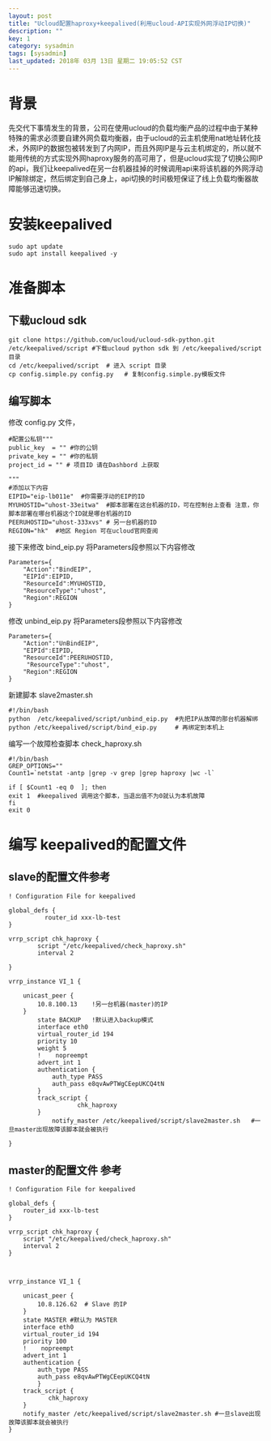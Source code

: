 ```yaml
---
layout: post
title: "Ucloud配置haproxy+keepalived(利用ucloud-API实现外网浮动IP切换)"
description: ""
key: 1
category: sysadmin
tags: [sysadmin]
last_updated: 2018年 03月 13日 星期二 19:05:52 CST
---
```


# 背景

先交代下事情发生的背景，公司在使用ucloud的负载均衡产品的过程中由于某种特殊的需求必须要自建外网负载均衡器，由于ucloud的云主机使用nat地址转化技术，外网IP的数据包被转发到了内网IP，而且外网IP是与云主机绑定的，所以就不能用传统的方式实现外网haproxy服务的高可用了，但是ucloud实现了切换公网IP的api，我们让keepalived在另一台机器挂掉的时候调用api来将该机器的外网浮动IP解除绑定，然后绑定到自己身上，api切换的时间极短保证了线上负载均衡器故障能够迅速切换。


# 安装keepalived 

    sudo apt update 
    sudo apt install keepalived -y

# 准备脚本

## 下载ucloud sdk

    git clone https://github.com/ucloud/ucloud-sdk-python.git /etc/keepalived/script #下载ucloud python sdk 到 /etc/keepalived/script目录
    cd /etc/keepalived/script  # 进入 script 目录 
    cp config.simple.py config.py   # 复制config.simple.py模板文件

## 编写脚本
修改 config.py 文件，



    #配置公私钥"""
    public_key  = "" #你的公钥
    private_key = "" #你的私钥
    project_id = "" # 项目ID 请在Dashbord 上获取

    """
    #添加以下内容
    EIPID="eip-lb011e"  #你需要浮动的EIP的ID
    MYUHOSTID="uhost-33eitwa"  #脚本部署在这台机器的ID，可在控制台上查看 注意，你脚本部署在哪台机器这个ID就是哪台机器的ID
    PEERUHOSTID="uhost-333xvs" # 另一台机器的ID 
    REGION="hk"  #地区 Region 可在ucloud官网查阅

接下来修改 bind_eip.py 将Parameters段参照以下内容修改

    Parameters={
        "Action":"BindEIP",
        "EIPId":EIPID,
        "ResourceId":MYUHOSTID,
        "ResourceType":"uhost",
        "Region":REGION
    }

修改 unbind_eip.py 将Parameters段参照以下内容修改

    Parameters={
        "Action":"UnBindEIP",
        "EIPId":EIPID,
        "ResourceId":PEERUHOSTID,
         "ResourceType":"uhost",
        "Region":REGION
    }

新建脚本  slave2master.sh

    #!/bin/bash
    python  /etc/keepalived/script/unbind_eip.py  #先把IP从故障的那台机器解绑
    python /etc/keepalived/script/bind_eip.py     # 再绑定到本机上


编写一个故障检查脚本 check_haproxy.sh


    #!/bin/bash
    GREP_OPTIONS=""
    Count1=`netstat -antp |grep -v grep |grep haproxy |wc -l`

    if [ $Count1 -eq 0  ]; then
    exit 1  #keepalived 调用这个脚本，当退出值不为0就认为本机故障
    fi
    exit 0



# 编写 keepalived的配置文件

## slave的配置文件参考 


    ! Configuration File for keepalived

    global_defs {
              router_id xxx-lb-test
    }

    vrrp_script chk_haproxy {
            script "/etc/keepalived/check_haproxy.sh" 
            interval 2 

    }

    vrrp_instance VI_1 {

        unicast_peer {
            10.8.100.13    !另一台机器(master)的IP                  
        }
            state BACKUP   !默认进入backup模式
            interface eth0
            virtual_router_id 194
            priority 10
            weight 5
            !    nopreempt
            advert_int 1
            authentication {
                auth_type PASS
                auth_pass e8qvAwPTWgCEepUKCQ4tN
            }
            track_script {
                       chk_haproxy                   
            }
                notify_master /etc/keepalived/script/slave2master.sh   #一旦master出现故障该脚本就会被执行

    }


## master的配置文件 参考


    ! Configuration File for keepalived

    global_defs {
        router_id xxx-lb-test
    }

    vrrp_script chk_haproxy {
        script "/etc/keepalived/check_haproxy.sh" 
        interval 2 
    }



    vrrp_instance VI_1 {

        unicast_peer {
            10.8.126.62  # Slave 的IP            
        }
        state MASTER #默认为 MASTER
        interface eth0
        virtual_router_id 194
        priority 100
        !    nopreempt
        advert_int 1
        authentication {
            auth_type PASS
            auth_pass e8qvAwPTWgCEepUKCQ4tN
            }
        track_script {
               chk_haproxy
        }
        notify_master /etc/keepalived/script/slave2master.sh #一旦slave出现故障该脚本就会被执行
    }

